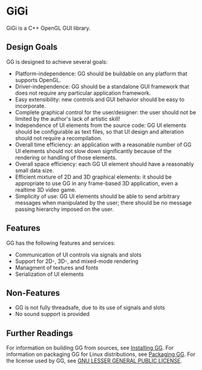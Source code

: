 GiGi
====

GiGi is a C++ OpenGL GUI library.

Design Goals
------------

GG is designed to achieve several goals:

* Platform-independence: GG should be buildable on any platform that supports
  OpenGL.
* Driver-independence: GG should be a standalone GUI framework that does not
  require any particular application framework.
* Easy extensibility: new controls and GUI behavior should be easy to
  incorporate.
* Complete graphical control for the user/designer: the user should not be
  limited by the author's lack of artistic skill!
* Independence of UI elements from the source code: GG UI elements should be
  configurable as text files, so that UI design and alteration should not
  require a recompilation.
* Overall time efficiency: an application with a reasonable number of GG UI
  elements should not slow down significantly because of the rendering or
  handling of those elements.
* Overall space efficiency: each GG UI element should have a reasonably small
  data size.
* Efficient mixture of 2D and 3D graphical elements: it should be appropriate
  to use GG in any frame-based 3D application, even a realtime 3D video game.
* Simplicity of use: GG UI elements should be able to send arbitrary messages
  when manipulated by the user; there should be no message passing hierarchy
  imposed on the user.

Features
--------

GG has the following features and services:

* Communication of UI controls via signals and slots
* Support for 2D-, 3D-, and mixed-mode rendering
* Managment of textures and fonts
* Serialization of UI elements

Non-Features
------------

* GG is not fully threadsafe, due to its use of signals and slots
* No sound support is provided

Further Readings
----------------

For information on building GG from sources, see [Installing GG](INSTALLING.md).
For information on packaging GG for Linux distributions, see [Packaging GG](PACKAGING.md).
For the license used by GG, see [GNU LESSER GENERAL PUBLIC LICENSE](COPYING).
